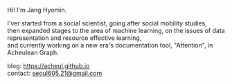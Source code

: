 Hi! I'm Jang Hyomin.

I'ver started from a social scientist, going after social mobility studies, <br>
then expanded stages to the area of machine learning, on the issues of data representation and resource effective learning, <br>
and currently working on a new era's documentation tool, "Attention", in Acheulean Graph.

blog: https://acheul.github.io <br>
contact: seoul605.21@gmail.com
